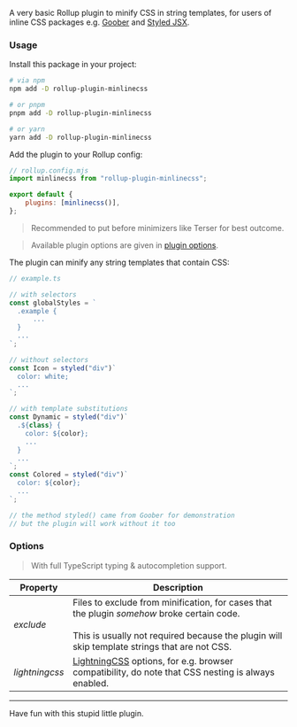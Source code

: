 A very basic Rollup plugin to minify CSS in string templates, for users of
inline CSS packages e.g. [Goober](https://github.com/cristianbote/goober) and
[Styled JSX](https://github.com/vercel/styled-jsx).

### Usage

Install this package in your project:

```bash
# via npm
npm add -D rollup-plugin-minlinecss

# or pnpm
pnpm add -D rollup-plugin-minlinecss

# or yarn
yarn add -D rollup-plugin-minlinecss
```

Add the plugin to your Rollup config:

```mjs
// rollup.config.mjs
import minlinecss from "rollup-plugin-minlinecss";

export default {
	plugins: [minlinecss()],
};
```

> Recommended to put before minimizers like Terser for best outcome.

> Available plugin options are given in [plugin options](#options).

The plugin can minify any string templates that contain CSS:

```ts
// example.ts

// with selectors
const globalStyles = `
  .example {
      ...
  }
  ...
`;

// without selectors
const Icon = styled("div")`
  color: white;
  ...
`;

// with template substitutions
const Dynamic = styled("div")`
  .${class} {
    color: ${color};
    ...
  }
  ...
`;
const Colored = styled("div")`
  color: ${color};
  ...
`;

// the method styled() came from Goober for demonstration
// but the plugin will work without it too
```

### Options

> With full TypeScript typing & autocompletion support.

| Property       | Description                                                                                                                                                                                     |
| -------------- | ----------------------------------------------------------------------------------------------------------------------------------------------------------------------------------------------- |
| _exclude_      | Files to exclude from minification, for cases that the plugin _somehow_ broke certain code.<br><br>This is usually not required because the plugin will skip template strings that are not CSS. |
| _lightningcss_ | [LightningCSS](https://github.com/parcel-bundler/lightningcss) options, for e.g. browser compatibility, do note that CSS nesting is always enabled.                                             |

---

Have fun with this stupid little plugin.
